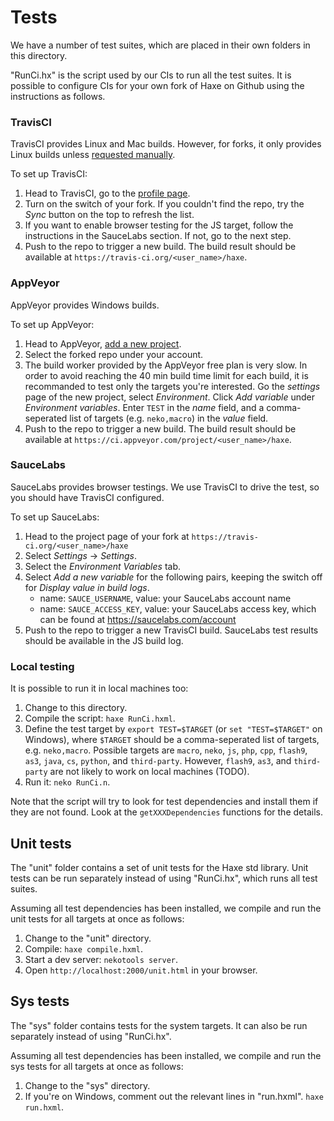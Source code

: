 # Tests

We have a number of test suites, which are placed in their own folders in this directory.

"RunCi.hx" is the script used by our CIs to run all the test suites. It is possible to configure CIs for your own fork of Haxe on Github using the instructions as follows.

### TravisCI

TravisCI provides Linux and Mac builds. However, for forks, it only provides Linux builds unless [requested manually](http://docs.travis-ci.com/user/multi-os/).

To set up TravisCI:

 1. Head to TravisCI, go to the [profile page](https://travis-ci.org/profile).
 2. Turn on the switch of your fork. If you couldn't find the repo, try the *Sync* button on the top to refresh the list.
 3. If you want to enable browser testing for the JS target, follow the instructions in the SauceLabs section. If not, go to the next step.
 4. Push to the repo to trigger a new build. The build result should be available at `https://travis-ci.org/<user_name>/haxe`.

### AppVeyor

AppVeyor provides Windows builds.

To set up AppVeyor:

 1. Head to AppVeyor, [add a new project](https://ci.appveyor.com/projects/new).
 2. Select the forked repo under your account.
 3. The build worker provided by the AppVeyor free plan is very slow. In order to avoid reaching the 40 min build time limit for each build, it is recommanded to test only the targets you're interested. Go the *settings* page of the new project, select *Environment*. Click *Add variable* under *Environment variables*. Enter `TEST` in the *name* field, and a comma-seperated list of targets (e.g. `neko,macro`) in the *value* field.
 4. Push to the repo to trigger a new build. The build result should be available at `https://ci.appveyor.com/project/<user_name>/haxe`.

### SauceLabs

SauceLabs provides browser testings. We use TravisCI to drive the test, so you should have TravisCI configured.

To set up SauceLabs:

 1. Head to the project page of your fork at `https://travis-ci.org/<user_name>/haxe`
 2. Select *Settings* -> *Settings*.
 3. Select the *Environment Variables* tab.
 4. Select *Add a new variable* for the following pairs, keeping the switch off for *Display value in build logs*.
    * name: `SAUCE_USERNAME`, value: your SauceLabs account name
    * name: `SAUCE_ACCESS_KEY`, value: your SauceLabs access key, which can be found at https://saucelabs.com/account
 5. Push to the repo to trigger a new TravisCI build. SauceLabs test results should be available in the JS build log.

### Local testing

It is possible to run it in local machines too:

 1. Change to this directory.
 2. Compile the script: `haxe RunCi.hxml`.
 3. Define the test target by `export TEST=$TARGET` (or `set "TEST=$TARGET"` on Windows), where `$TARGET` should be a comma-seperated list of targets, e.g. `neko,macro`. Possible targets are `macro`, `neko`, `js`, `php`, `cpp`, `flash9`, `as3`, `java`, `cs`, `python`, and `third-party`. However, `flash9`, `as3`, and `third-party` are not likely to work on local machines (TODO).
 4. Run it: `neko RunCi.n`.

Note that the script will try to look for test dependencies and install them if they are not found. Look at the `getXXXDependencies` functions for the details.

## Unit tests

The "unit" folder contains a set of unit tests for the Haxe std library. Unit tests can be run separately instead of using "RunCi.hx", which runs all test suites.

Assuming all test dependencies has been installed, we compile and run the unit tests for all targets at once as follows:

 1. Change to the "unit" directory.
 2. Compile: `haxe compile.hxml`.
 3. Start a dev server: `nekotools server`.
 4. Open `http://localhost:2000/unit.html` in your browser.

## Sys tests

The "sys" folder contains tests for the system targets. It can also be run separately instead of using "RunCi.hx".

Assuming all test dependencies has been installed, we compile and run the sys tests for all targets at once as follows:

 1. Change to the "sys" directory.
 2. If you're on Windows, comment out the relevant lines in "run.hxml". `haxe run.hxml`.
